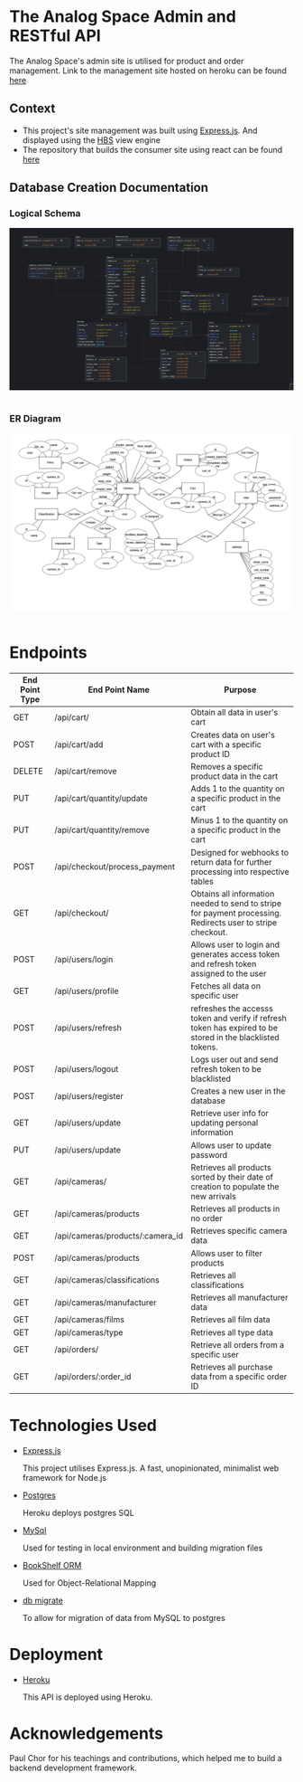 #  The Analog Space Admin and RESTful API

The Analog Space's admin site is utilised for product and order management. Link to the management site hosted on heroku can be found [here](https://the-analog-space.herokuapp.com/)

## Context

- This project's site management was built using [Express.js](https://expressjs.com/). And displayed using the [HBS](https://www.npmjs.com/package/hbs) view engine 
- The repository that builds the consumer site using react can be found [here](https://github.com/happygoalvin/The-Analog-Space-React)

## Database Creation Documentation

### Logical Schema

<img src='./assets/readme/Logical Schema - The Analog Space.png' style='display:block'><br>

### ER Diagram

<img src='./assets/readme/erd.png' style='display:block'><br>

# Endpoints

End Point Type | End Point Name | Purpose
------------ | ------------- | -------------
GET | /api/cart/ | Obtain all data in user's cart
POST | /api/cart/add | Creates data on user's cart with a specific product ID
DELETE | /api/cart/remove | Removes a specific product data in the cart
PUT | /api/cart/quantity/update | Adds 1 to the quantity on a specific product in the cart
PUT | /api/cart/quantity/remove | Minus 1 to the quantity on a specific product in the cart
POST | /api/checkout/process_payment | Designed for webhooks to return data for further processing into respective tables
GET | /api/checkout/ | Obtains all information needed to send to stripe for payment processing. Redirects user to stripe checkout.
POST | /api/users/login | Allows user to login and generates access token and refresh token assigned to the user
GET | /api/users/profile | Fetches all data on specific user
POST | /api/users/refresh | refreshes the accesss token and verify if refresh token has expired to be stored in the blacklisted tokens.
POST | /api/users/logout | Logs user out and send refresh token to be blacklisted
POST | /api/users/register | Creates a new user in the database
GET | /api/users/update | Retrieve user info for updating personal information
PUT | /api/users/update | Allows user to update password
GET | /api/cameras/ | Retrieves all products sorted by their date of creation to populate the new arrivals
GET | /api/cameras/products | Retrieves all products in no order
GET | /api/cameras/products/:camera_id | Retrieves specific camera data
POST | /api/cameras/products | Allows user to filter products
GET | /api/cameras/classifications | Retrieves all classifications
GET | /api/cameras/manufacturer | Retrieves all manufacturer data
GET | /api/cameras/films | Retrieves all film data
GET | /api/cameras/type | Retrieves all type data
GET | /api/orders/ | Retrieve all orders from a specific user
GET | /api/orders/:order_id | Retrieves all purchase data from a specific order ID

# Technologies Used

- [Express.js](https://expressjs.com/)

  This project utilises Express.js. A fast, unopinionated, minimalist web framework for Node.js

- [Postgres](https://www.postgresql.org/)

  Heroku deploys postgres SQL

- [MySql](https://www.mysql.com/)

  Used for testing in local environment and building migration files

- [BookShelf ORM](https://bookshelfjs.org/)

  Used for Object-Relational Mapping

- [db migrate](https://www.npmjs.com/package/db-migrate)

  To allow for migration of data from MySQL to postgres 

# Deployment

- [Heroku](https://dashboard.heroku.com/)

  This API is deployed using Heroku.

# Acknowledgements

Paul Chor for his teachings and contributions, which helped me to build a backend development framework.